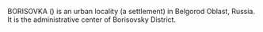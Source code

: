 BORISOVKA () is an urban locality (a settlement) in Belgorod Oblast, Russia. It is the administrative center of Borisovsky District.
